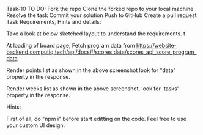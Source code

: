 Task-10
TO DO:
Fork the repo
Clone the forked repo to your local machine
Resolve the task
Commit your solution
Push to GitHub
Create a pull request
Task Requirements, Hints and details:

Take a look at below sketched layout to understand the requirements. t

At loading of board page, Fetch program data from https://website-backend.computiq.tech/api/docs#/scores.data/scores_api_score_program_data.

Render points list as shown in the above screenshot look for "data" property in the response.

Render weeks list as shown in the above screenshot, look for 'tasks' property in the response.

Hints:

First of all, do "npm i" before start editting on the code.
Feel free to use your custom UI design.
